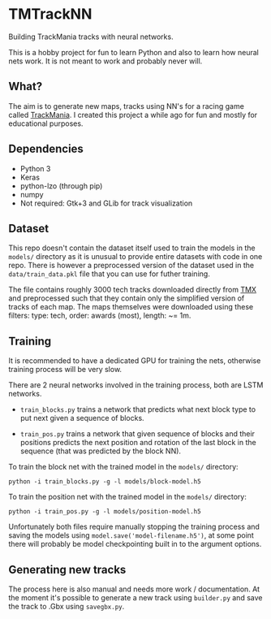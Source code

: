 # TMTrackNN
Building TrackMania tracks with neural networks.

This is a hobby project for fun to learn Python and also to learn how neural nets work. It is not meant to work and probably never will.

## What?
The aim is to generate new maps, tracks using NN's for a racing game called [TrackMania](https://www.trackmania.com/). I created this project a while ago for fun and mostly for educational purposes.

## Dependencies
* Python 3
* Keras
* python-lzo (through pip)
* numpy
* Not required: Gtk+3 and GLib for track visualization

## Dataset
This repo doesn't contain the dataset itself used to train the models in the `models/` directory as it is unusual to provide entire datasets with code in one repo. There is however a preprocessed version of the dataset used in the `data/train_data.pkl` file that you can use for futher training.

The file contains roughly 3000 tech tracks downloaded directly from [TMX](https://tmnforever.tm-exchange.com/) and preprocessed such that they contain only the simplified version of tracks of each map. The maps themselves were downloaded using these filters: type: tech, order: awards (most), length: ~= 1m.

## Training
It is recommended to have a dedicated GPU for training the nets, otherwise training process will be very slow.

There are 2 neural networks involved in the training process, both are LSTM networks.
* `train_blocks.py` trains a network that predicts what next block type to put next given a sequence of blocks.

* `train_pos.py` trains a network that given sequence of blocks and their positions predicts the next position and rotation of the last block in the sequence (that was predicted by the block NN).

To train the block net with the trained model in the `models/` directory:
```
python -i train_blocks.py -g -l models/block-model.h5
```

To train the position net with the trained model in the `models/` directory:
```
python -i train_pos.py -g -l models/position-model.h5
```

Unfortunately both files require manually stopping the training process and saving the models using `model.save('model-filename.h5')`, at some point there will probably be model checkpointing built in to the argument options.

## Generating new tracks
The process here is also manual and needs more work / documentation. At the moment it's possible to generate a new track using `builder.py` and save the track to .Gbx using `savegbx.py`.